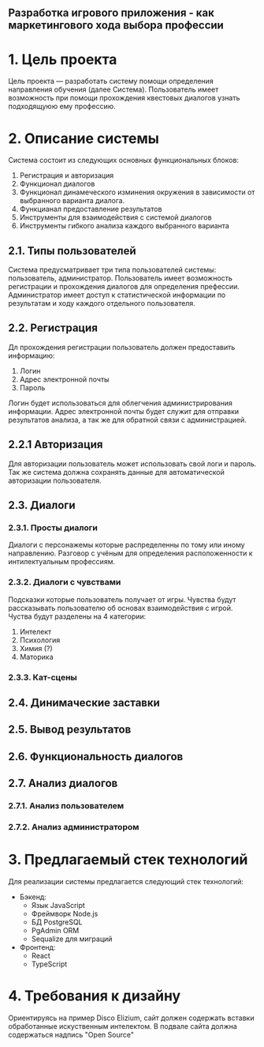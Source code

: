 ## Разработка игрового приложения - как маркетингового хода выбора профессии

# 1. Цель проекта

Цель проекта — разработать систему помощи определения направления обучения
(далее Система). Пользователь имеет возможность при помощи прохождения квестовых
диалогов узнать подходящуюю ему профессию.

# 2. Описание системы

Система состоит из следующих основных функциональных блоков:

1. Регистрация и авторизация
2. Функционал диалогов
3. Функционал динамеческого изминения окружения в зависимости от выбранного
   варианта диалога.
4. Функцианал предоставление результатов
5. Инструменты для взаимодействия с системой диалогов
6. Инструменты гибкого анализа каждого выбранного варианта

## 2.1. Типы пользователей

Система предусматривает три типа пользователей системы: пользователь, администратор.
Пользователь имеет возможность регистрации и прохождения диалогов для определения
префессии. Администратор имеет доступ к статистической информации по результатам
и ходу каждого отдельного пользователя.

## 2.2. Регистрация

Дл прохождения регистрации пользователь должен предоставить информацию:

1. Логин
1. Адрес электронной почты
1. Пароль

Логин будет использоваться для облегчения администрирования информации. Адрес
электронной почты будет служит для отправки результатов анализа, а так же для
обратной связи с администрацией.

## 2.2.1 Авторизация

Для авторизации пользователь может использовать свой логи и пароль. Так же система
должна сохранять данные для автоматической авторизации пользователя.

## 2.3. Диалоги

### 2.3.1. Просты диалоги

Диалоги с персонажемы которые распределенны по тому или иному направлению.
Разговор с учёным для определения расположенности к интилектуальным профессиям.

### 2.3.2. Диалоги с чувствами

Подсказки которые пользователь получает от игры. Чувства будут рассказывать
пользователю об основах взаимодействия с игрой. Чуства будут разделены на 4
категории:

1. Интелект
2. Психология
3. Химия (?)
4. Маторика

### 2.3.3. Кат-сцены

## 2.4. Динимаческие заставки

## 2.5. Вывод результатов

## 2.6. Функциональность диалогов

## 2.7. Анализ диалогов

### 2.7.1. Анализ пользователем

### 2.7.2. Анализ администратором

# 3. Предлагаемый стек технологий

Для реализации системы предлагается следующий стек технологий:

- Бэкенд:
  - Язык JavaScript
  - Фреймворк Node.js
  - БД PostgreSQL
  - PgAdmin ORM
  - Sequalize для миграций
- Фронтенд:
  - React
  - TypeScript

# 4. Требования к дизайну

Ориентируясь на пример Disco Elizium, сайт должен содержать вставки
обработанные искуственным интелектом. В подвале сайта должна содержаться
надпись "Open Source"
